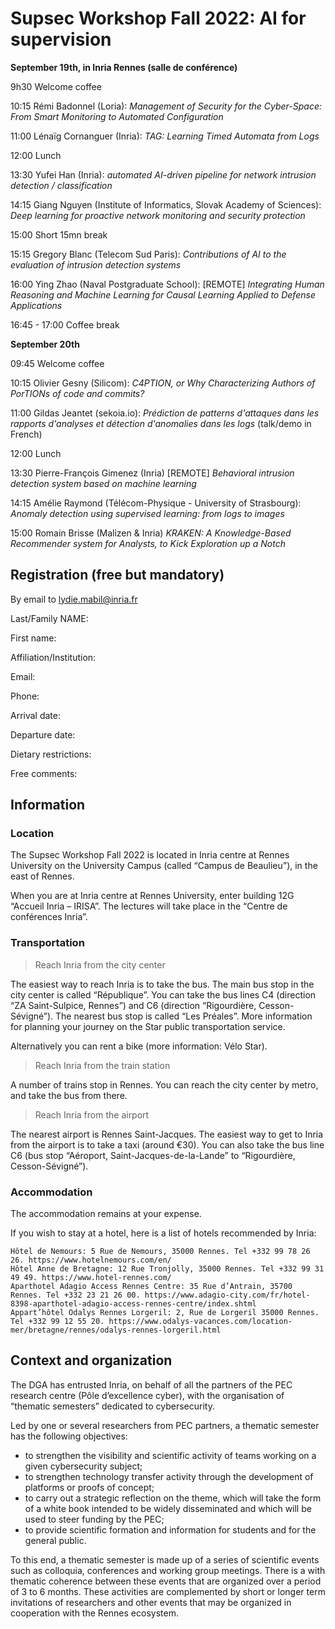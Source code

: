 # Supsec Workshop Fall 2022: AI for supervision

**September 19th, in Inria Rennes (salle de conférence)**

9h30 Welcome coffee

10:15 Rémi Badonnel (Loria): *Management of Security for the Cyber-Space: From Smart Monitoring to Automated Configuration*

11:00 Lénaïg Cornanguer (Inria): *TAG: Learning Timed Automata from Logs*

12:00 Lunch

13:30 Yufei Han (Inria): *automated AI-driven pipeline for network intrusion detection / classification*

14:15 Giang Nguyen (Institute of Informatics, Slovak Academy of Sciences): *Deep learning for proactive network monitoring and security protection*

15:00 Short 15mn break

15:15 Gregory Blanc (Telecom Sud Paris): *Contributions of AI to the evaluation of intrusion detection systems*

16:00 Ying Zhao (Naval Postgraduate School): [REMOTE] *Integrating Human Reasoning and Machine Learning for Causal Learning Applied to Defense Applications*

16:45 - 17:00 Coffee break

**September 20th**

09:45 Welcome coffee

10:15 Olivier Gesny (Silicom): *C4PTION, or Why Characterizing Authors of PorTIONs of code and commits?*

11:00 Gildas Jeantet (sekoia.io): *Prédiction de patterns d'attaques dans les rapports d'analyses et détection d'anomalies dans les logs* (talk/demo in French)

12:00 Lunch

13:30 Pierre-François Gimenez (Inria) [REMOTE] *Behavioral intrusion detection system based on machine learning*

14:15 Amélie Raymond (Télécom-Physique - University of Strasbourg): *Anomaly detection using supervised learning: from logs to images*

15:00 Romain Brisse (Malizen & Inria) *KRAKEN: A Knowledge-Based Recommender system for Analysts, to Kick Exploration up a Notch*


## Registration (free but mandatory)

By email to lydie.mabil@inria.fr

Last/Family NAME:

First name:

Affiliation/Institution:

Email:

Phone:

Arrival date:

Departure date:

Dietary restrictions:

Free comments:

## Information
### Location

The Supsec Workshop Fall 2022 is located in Inria centre at Rennes University on the University Campus (called “Campus de Beaulieu”), in the east of Rennes.

When you are at Inria centre at Rennes University, enter building 12G “Accueil Inria – IRISA”.
The lectures will take place in the “Centre de conférences Inria”.

### Transportation

> Reach Inria from the city center

The easiest way to reach Inria is to take the bus. The main bus stop in the city center is called “République”. You can take the bus lines C4 (direction “ZA Saint-Sulpice, Rennes”) and C6 (direction “Rigourdière, Cesson-Sévigné”). The nearest bus stop is called “Les Préales”. More information for planning your journey on the Star public transportation service.

Alternatively you can rent a bike (more information: Vélo Star).

> Reach Inria from the train station

A number of trains stop in Rennes. You can reach the city center by metro, and take the bus from there.

> Reach Inria from the airport

The nearest airport is Rennes Saint-Jacques. The easiest way to get to Inria from the airport is to take a taxi (around €30). You can also take the bus line C6 (bus stop “Aéroport, Saint-Jacques-de-la-Lande” to “Rigourdière, Cesson-Sévigné”).

### Accommodation

The accommodation remains at your expense.

If you wish to stay at a hotel, here is a list of hotels recommended by Inria:

    Hôtel de Nemours: 5 Rue de Nemours, 35000 Rennes. Tel +332 99 78 26 26. https://www.hotelnemours.com/en/
    Hôtel Anne de Bretagne: 12 Rue Tronjolly, 35000 Rennes. Tel +332 99 31 49 49. https://www.hotel-rennes.com/
    Aparthotel Adagio Access Rennes Centre: 35 Rue d’Antrain, 35700 Rennes. Tel +332 23 21 26 00. https://www.adagio-city.com/fr/hotel-8398-aparthotel-adagio-access-rennes-centre/index.shtml
    Appart’hôtel Odalys Rennes Lorgeril: 2, Rue de Lorgeril 35000 Rennes. Tel +332 99 12 55 20. https://www.odalys-vacances.com/location-mer/bretagne/rennes/odalys-rennes-lorgeril.html

## Context and organization

The DGA has entrusted Inria, on behalf of all the partners of the PEC research centre (Pôle d’excellence cyber), with the organisation of “thematic semesters” dedicated to cybersecurity.

Led by one or several researchers from PEC partners, a thematic semester has the following objectives:

* to strengthen the visibility and scientific activity of teams working on a given cybersecurity subject;
* to strengthen technology transfer activity through the development of platforms or proofs of concept;
* to carry out a strategic reflection on the theme, which will take the form of a white book intended to be widely disseminated and which will be used to steer funding by the PEC;
* to provide scientific formation and information for students and for the general public.

To this end, a thematic semester is made up of a series of scientific events such as colloquia, conferences and working group meetings. There is a with thematic coherence between these events that are organized over a period of 3 to 6 months. These activities are complemented by short or longer term invitations of researchers and other events that may be organized in cooperation with the Rennes ecosystem.

